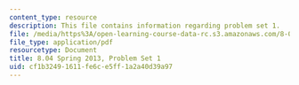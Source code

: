 ```yaml
---
content_type: resource
description: This file contains information regarding problem set 1.
file: /media/https%3A/open-learning-course-data-rc.s3.amazonaws.com/8-04-quantum-physics-i-spring-2013/cf1b32491611fe6ce5ff1a2a40d39a97_MIT8_04S13_ps1.pdf
file_type: application/pdf
resourcetype: Document
title: 8.04 Spring 2013, Problem Set 1
uid: cf1b3249-1611-fe6c-e5ff-1a2a40d39a97
---
```

